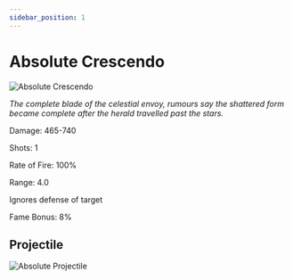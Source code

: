 ```yaml
---
sidebar_position: 1
---
```


# Absolute Crescendo

![Absolute Crescendo](https://vwiki.valorserver.com/api/item/picture/absolute%20crescendo)


<i>The complete blade of the celestial envoy, rumours say the shattered form became complete after the herald travelled past the stars.</i>

Damage: 465-740

Shots: 1

Rate of Fire: 100%

Range: 4.0

Ignores defense of target

Fame Bonus: 8%

## Projectile

![Absolute Projectile](https://cdn.discordapp.com/attachments/948363371235913798/960887048653373480/unknown.png)
